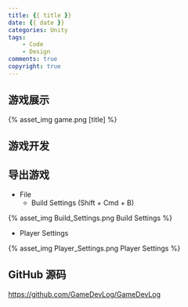 ```yaml
---
title: {{ title }}
date: {{ date }}
categories: Unity
tags:
    - Code
    - Design
comments: true
copyright: true
---
```


## 游戏展示

{% asset_img game.png [title] %}

<!--more-->

## 游戏开发

## 导出游戏

* File
    * Build Settings (Shift + Cmd + B)

{% asset_img Build_Settings.png Build Settings %}

* Player Settings

{% asset_img Player_Settings.png Player Settings  %}

## GitHub 源码

<https://github.com/GameDevLog/GameDevLog>